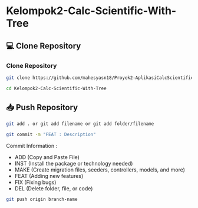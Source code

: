 ﻿# Kelompok2-Calc-Scientific-With-Tree
 
## 💻 Clone Repository
### Clone Repository
```bash
git clone https://github.com/mahesyasn18/Proyek2-AplikasiCalcScientific.git
```
```bash
cd Kelompok2-Calc-Scientific-With-Tree
```

## 📥 Push Repository
```bash
git add . or git add filename or git add folder/filename
```
```bash
git commit -m "FEAT : Description"
```
Commit Information : 
- ADD (Copy and Paste File)
- INST (Install the package or technology needed)
- MAKE (Create migration files, seeders, controllers, models, and more)
- FEAT (Adding new features)
- FIX (Fixing bugs)
- DEL (Delete folder, file, or code)

```bash
git push origin branch-name
```
